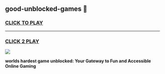 
## good-unblocked-games 👋
<h3>
<a href="https://premium.freeplayer.one?title=good-unblocked-games&ref=14F">CLICK TO PLAY</a></h3>
<hr>

<h3>
<a href="https://premium.freeplayer.one?title=good-unblocked-games&ref=14F">CLICK 2 PLAY</a>
  
</h3>

<a href="https://premium.freeplayer.one?title=good-unblocked-games&ref=12F/"><img src="https://clearcache.store/games.png"></a>


**worlds hardest game unblocked: Your Gateway to Fun and Accessible Online Gaming**
